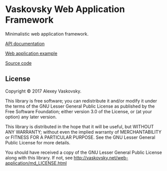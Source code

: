 # Vaskovsky Web Application Framework

Minimalistic web application framework.

[API documentation](http://vaskovsky.net/web-application/annotated.html)

[Web application example](https://github.com/vaskovsky/web-application-example)

[Source code](https://github.com/vaskovsky/web-application)


## License

Copyright © 2017 Alexey Vaskovsky.

This library is free software; you can redistribute it and/or
modify it under the terms of the GNU Lesser General Public
License as published by the Free Software Foundation; either
version 3.0 of the License, or (at your option) any later version.

This library is distributed in the hope that it will be useful,
but WITHOUT ANY WARRANTY; without even the implied warranty of
MERCHANTABILITY or FITNESS FOR A PARTICULAR PURPOSE. See the GNU
Lesser General Public License for more details.

You should have received a copy of the GNU Lesser General Public
License along with this library. If not, see
<http://vaskovsky.net/web-application/md_LICENSE.html>
